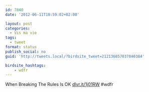 ```yaml
---
id: 7840
date: '2012-06-11T10:59:02+02:00'

layout: post
categories:
  - Vis ma vie
tags:
  - tweet
format: status
publish_social: no
guid: 'http://tweets.local/?birdsite_tweet=212136857037840384'

birdsite_hashtags:
    - wdfr
---
```


When Breaking The Rules Is OK [dlvr.it/1j01RW](http://dlvr.it/1j01RW) #wdfr